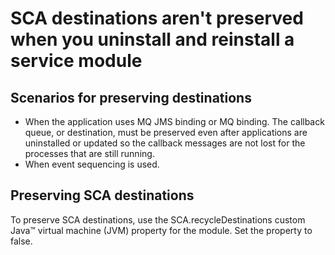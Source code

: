 # SCA destinations aren't preserved when you uninstall and reinstall a service module

## Scenarios for preserving destinations

- When the application uses MQ JMS binding or MQ binding. The callback queue, or destination, must
be preserved even after applications are uninstalled or updated so the callback messages are not
lost for the processes that are still running.
- When event sequencing is used.

## Preserving SCA destinations

To preserve SCA destinations, use the SCA.recycleDestinations custom Java™
virtual machine (JVM) property for the module. Set the property to false.